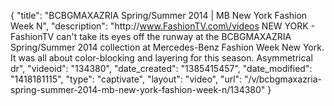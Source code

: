 {
    "title": "BCBGMAXAZRIA Spring\/Summer 2014 | MB New York Fashion Week N",
    "description": "http:\/\/www.FashionTV.com\/videos NEW YORK - FashionTV can't take its eyes off the runway at the BCBGMAXAZRIA Spring\/Summer 2014 collection at Mercedes-Benz Fashion Week New York. It was all about color-blocking and layering for this season. Asymmetrical dr",
    "videoid": "134380",
    "date_created": "1385415457",
    "date_modified": "1418181115",
    "type": "captivate",
    "layout": "video",
    "url": "\/v\/bcbgmaxazria-spring-summer-2014-mb-new-york-fashion-week-n\/134380"
}